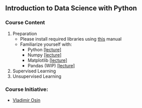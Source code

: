 ## Introduction to Data Science with Python 



### Course Content
1. Preparation
   - Please install required libraries using [this](Resources/installation.md) manual
   - Familiarize yourself with:
      - Python     [[lecture]](Notebooks/intro_to_python.ipynb) 
      - Numpy      [[lecture]](Notebooks/intro_to_numpy.ipynb)  
      - Matplotlib [[lecture]](Notebooks/intro_to_matplotlib.ipynb) 
      - Pandas (WIP)    [[lecture]](Notebooks/intro_to_pandas.ipynb)
2. Supervised Learning 
3. Unsupervised Learning 
   
### Course Initiative: 

* [Vladimir Osin](https://www.linkedin.com/in/vosin/) 



